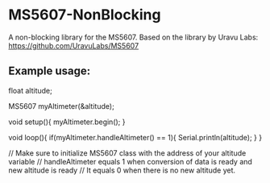 # MS5607-NonBlocking
A non-blocking library for the MS5607. 
Based on the library by Uravu Labs: https://github.com/UravuLabs/MS5607



## Example usage:

float altitude;

MS5607 myAltimeter(&altitude);

void setup(){
    myAltimeter.begin();
}

void loop(){
    if(myAltimeter.handleAltimeter() == 1){
        Serial.println(altitude);
    }
}


//  Make sure to initialize MS5607 class with the address of your altitude variable
// handleAltimeter equals 1 when conversion of data is ready and new altitude is ready
// It equals 0 when there is no new altitude yet.
